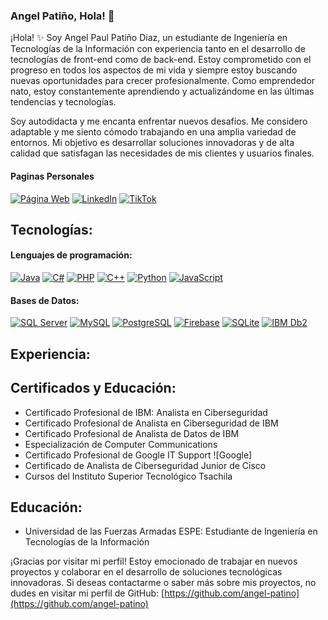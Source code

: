 ### Angel Patiño, Hola! 👋

<!--
**Anyel-ec/Anyel-ec** is a ✨ _special_ ✨ repository because its `README.md` (this file) appears on your GitHub profile.

Here are some ideas to get you started:

- 🔭 I’m currently working on ...
- 🌱 I’m currently learning ...
- 👯 I’m looking to collaborate on ...
- 🤔 I’m looking for help with ...
- 💬 Ask me about ...
- 📫 How to reach me: ...
- 😄 Pronouns: ...
- ⚡ Fun fact: ...
-->
<!--![Profile Picture](https://res.cloudinary.com/dmkvix7ds/image/upload/v1680412806/maxresdefault_mnjyjk.jpg)-->

¡Hola! ✨ Soy Angel Paul Patiño Diaz, un estudiante de Ingeniería en Tecnologías de la Información con experiencia tanto en el desarrollo de tecnologías de front-end como de back-end. Estoy comprometido con el progreso en todos los aspectos de mi vida y siempre estoy buscando nuevas oportunidades para crecer profesionalmente. Como emprendedor nato, estoy constantemente aprendiendo y actualizándome en las últimas tendencias y tecnologías.

Soy autodidacta y me encanta enfrentar nuevos desafíos. Me considero adaptable y me siento cómodo trabajando en una amplia variedad de entornos. Mi objetivo es desarrollar soluciones innovadoras y de alta calidad que satisfagan las necesidades de mis clientes y usuarios finales.

#### Paginas Personales
[![Página Web](https://img.shields.io/badge/Página%20Web-FFCA28?style=for-the-badge&logo=google-chrome&logoColor=white&labelColor=101010)](https://www.anyel.lovestoblog.com/?i=1)
[![LinkedIn](https://img.shields.io/badge/LinkedIn-0A66C2?style=for-the-badge&logo=linkedin&logoColor=white&labelColor=101010)](https://www.linkedin.com)
[![TikTok](https://img.shields.io/badge/TikTok-f24c0a?style=for-the-badge&logo=tiktok&logoColor=white&labelColor=101010)](https://www.tiktok.com/@anyel.ec)

## Tecnologías:

#### Lenguajes de programación:
[![Java](https://img.shields.io/badge/Java-007396?style=for-the-badge&logo=java&logoColor=white&labelColor=101010)]()
[![C#](https://img.shields.io/badge/C%23-a31dd6?style=for-the-badge&logo=c-sharp&logoColor=&labelColor=101010)]()
[![PHP](https://img.shields.io/badge/PHP-777BB4?style=for-the-badge&logo=php&logoColor=777BB4&labelColor=101010)]()
[![C++](https://img.shields.io/badge/C++-00599C?style=for-the-badge&logo=c%2B%2B&logoColor=00599C&labelColor=101010)]()
[![Python](https://img.shields.io/badge/Python-3776AB?style=for-the-badge&logo=python&logoColor=3776AB&labelColor=101010)]()
[![JavaScript](https://img.shields.io/badge/JavaScript-F7DF1E?style=for-the-badge&logo=javascript&logoColor=F7DF1E&labelColor=101010)]()

#### Bases de Datos:
[![SQL Server](https://img.shields.io/badge/SQL_Server-dd3f00?style=for-the-badge&logo=microsoftsqlserver&logoColor=ffffff&labelColor=101010)]()
[![MySQL](https://img.shields.io/badge/MySQL-4479A1?style=for-the-badge&logo=mysql&logoColor=ffffff&labelColor=101010)]()
[![PostgreSQL](https://img.shields.io/badge/PostgreSQL-336791?style=for-the-badge&logo=postgresql&logoColor=1&labelColor=101010)]()
[![Firebase](https://img.shields.io/badge/Firebase-FFCA28?style=for-the-badge&logo=firebase&logoColor=ecf50d&labelColor=101010)]()
[![SQLite](https://img.shields.io/badge/SQLite-003B57?style=for-the-badge&logo=sqlite&logoColor=003B57&labelColor=101010)]()
[![IBM Db2](https://img.shields.io/badge/IBM_Db2-054ADA?style=for-the-badge&logo=ibm&logoColor=fffffff&labelColor=101010)]()

## Experiencia:

## Certificados y Educación:

- Certificado Profesional de IBM: Analista en Ciberseguridad 
- Certificado Profesional de Analista en Ciberseguridad de IBM
- Certificado Profesional de Analista de Datos de IBM 
- Especialización de Computer Communications
- Certificado Profesional de Google IT Support ![Google]
- Certificado de Analista de Ciberseguridad Junior de Cisco
- Cursos del Instituto Superior Tecnológico Tsachila



## Educación:

- Universidad de las Fuerzas Armadas ESPE: Estudiante de Ingeniería en Tecnologías de la Información

¡Gracias por visitar mi perfil! Estoy emocionado de trabajar en nuevos proyectos y colaborar en el desarrollo de soluciones tecnológicas innovadoras. Si deseas contactarme o saber más sobre mis proyectos, no dudes en visitar mi perfil de GitHub: [https://github.com/angel-patino](https://github.com/angel-patino)
